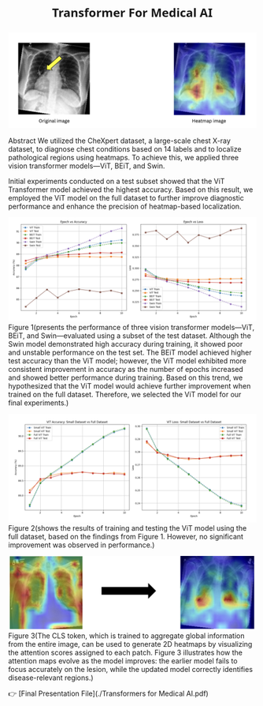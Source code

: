 <p style="font-family: 'Noto Sans'; font-size: 24px; font-weight: bold; text-align: center;">
Transformer For Medical AI
</p>

![Main Image](./main.png)

Abstract
We utilized the CheXpert dataset, a large-scale chest X-ray dataset, to diagnose chest conditions based on 14 labels and to localize pathological regions using heatmaps. To achieve this, we applied three vision transformer models—ViT, BEiT, and Swin. 

Initial experiments conducted on a test subset showed that the ViT Transformer model achieved the highest accuracy. Based on this result, we employed the ViT model on the full dataset to further improve diagnostic performance and enhance the precision of heatmap-based localization.

![figure1](./figure1.png)
Figure 1(presents the performance of three vision transformer models—ViT, BEiT, and Swin—evaluated using a subset of the test dataset. Although the Swin model demonstrated high accuracy during training, it showed poor and unstable performance on the test set. The BEiT model achieved higher test accuracy than the ViT model; however, the ViT model exhibited more consistent improvement in accuracy as the number of epochs increased and showed better performance during training. Based on this trend, we hypothesized that the ViT model would achieve further improvement when trained on the full dataset. Therefore, we selected the ViT model for our final experiments.)

![figure2](./figure2.png)
Figure 2(shows the results of training and testing the ViT model using the full dataset, based on the findings from Figure 1. However, no significant improvement was observed in performance.)

![figure3](./figure3.png)
Figure 3(The CLS token, which is trained to aggregate global information from the entire image, can be used to generate 2D heatmaps by visualizing the attention scores assigned to each patch. Figure 3 illustrates how the attention maps evolve as the model improves: the earlier model fails to focus accurately on the lesion, while the updated model correctly identifies disease-relevant regions.)

👉 [Final Presentation File](./Transformers for Medical AI.pdf)
